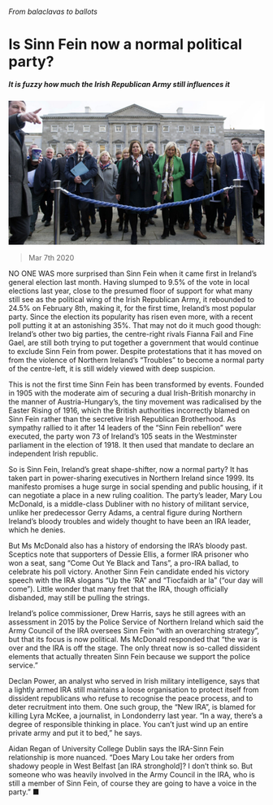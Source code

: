 ###### From balaclavas to ballots

# Is Sinn Fein now a normal political party? 

##### It is fuzzy how much the Irish Republican Army still influences it 

![image](images/20200307_EUP501.jpg) 

> Mar 7th 2020 

NO ONE WAS more surprised than Sinn Fein when it came first in Ireland’s general election last month. Having slumped to 9.5% of the vote in local elections last year, close to the presumed floor of support for what many still see as the political wing of the Irish Republican Army, it rebounded to 24.5% on February 8th, making it, for the first time, Ireland’s most popular party. Since the election its popularity has risen even more, with a recent poll putting it at an astonishing 35%. That may not do it much good though: Ireland’s other two big parties, the centre-right rivals Fianna Fail and Fine Gael, are still both trying to put together a government that would continue to exclude Sinn Fein from power. Despite protestations that it has moved on from the violence of Northern Ireland’s “Troubles” to become a normal party of the centre-left, it is still widely viewed with deep suspicion.

This is not the first time Sinn Fein has been transformed by events. Founded in 1905 with the moderate aim of securing a dual Irish-British monarchy in the manner of Austria-Hungary’s, the tiny movement was radicalised by the Easter Rising of 1916, which the British authorities incorrectly blamed on Sinn Fein rather than the secretive Irish Republican Brotherhood. As sympathy rallied to it after 14 leaders of the “Sinn Fein rebellion” were executed, the party won 73 of Ireland’s 105 seats in the Westminster parliament in the election of 1918. It then used that mandate to declare an independent Irish republic.


So is Sinn Fein, Ireland’s great shape-shifter, now a normal party? It has taken part in power-sharing executives in Northern Ireland since 1999. Its manifesto promises a huge surge in social spending and public housing, if it can negotiate a place in a new ruling coalition. The party’s leader, Mary Lou McDonald, is a middle-class Dubliner with no history of militant service, unlike her predecessor Gerry Adams, a central figure during Northern Ireland’s bloody troubles and widely thought to have been an IRA leader, which he denies.

But Ms McDonald also has a history of endorsing the IRA’s bloody past. Sceptics note that supporters of Dessie Ellis, a former IRA prisoner who won a seat, sang “Come Out Ye Black and Tans”, a pro-IRA ballad, to celebrate his poll victory. Another Sinn Fein candidate ended his victory speech with the IRA slogans “Up the ‘RA” and “Tiocfaidh ar la” (“our day will come”). Little wonder that many fret that the IRA, though officially disbanded, may still be pulling the strings.

Ireland’s police commissioner, Drew Harris, says he still agrees with an assessment in 2015 by the Police Service of Northern Ireland which said the Army Council of the IRA oversees Sinn Fein “with an overarching strategy”, but that its focus is now political. Ms McDonald responded that “the war is over and the IRA is off the stage. The only threat now is so-called dissident elements that actually threaten Sinn Fein because we support the police service.”

Declan Power, an analyst who served in Irish military intelligence, says that a lightly armed IRA still maintains a loose organisation to protect itself from dissident republicans who refuse to recognise the peace process, and to deter recruitment into them. One such group, the “New IRA”, is blamed for killing Lyra McKee, a journalist, in Londonderry last year. “In a way, there’s a degree of responsible thinking in place. You can’t just wind up an entire private army and put it to bed,” he says.

Aidan Regan of University College Dublin says the IRA-Sinn Fein relationship is more nuanced. “Does Mary Lou take her orders from shadowy people in West Belfast [an IRA stronghold]? I don’t think so. But someone who was heavily involved in the Army Council in the IRA, who is still a member of Sinn Fein, of course they are going to have a voice in the party.” ■

